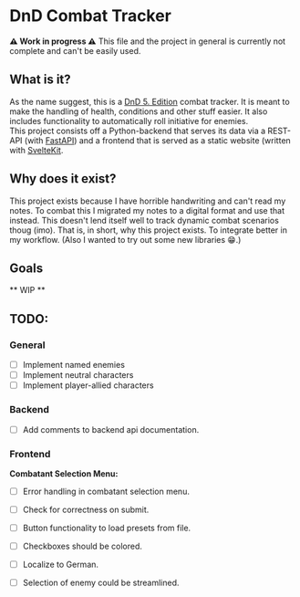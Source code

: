 # DnD Combat Tracker
**⚠️ Work in progress ⚠️**
This file and the project in general is currently not complete and can't be easily used.

## What is it?
As the name suggest, this is a [DnD 5. Edition](https://www.dndbeyond.com/) combat tracker. It is meant to make the handling of health, conditions and other stuff easier. It also includes functionality to automatically roll initiative for enemies.  
This project consists off a Python-backend that serves its data via   a REST-API (with [FastAPI](https://fastapi.tiangolo.com/)) and a frontend that is served as a static website (written with [SvelteKit](https://kit.svelte.dev/).

## Why does it exist?
This project exists because I have horrible handwriting and can't read my notes. To combat this I migrated my notes to a digital format and use that instead. This doesn't lend itself well to track dynamic combat scenarios thoug (imo). That is, in short, why this project exists. To integrate better in my workflow. (Also I wanted to try out some new libraries 😁.)

## Goals
** WIP **


## TODO:
### General
- [ ] Implement named enemies
- [ ] Implement neutral characters
- [ ] Implement player-allied characters

### Backend
- [ ] Add comments to backend api documentation.

### Frontend
**Combatant Selection Menu:**
- [ ] Error handling in combatant selection menu.
- [ ] Check for correctness on submit.

- [ ] Button functionality to load presets from file.
- [ ] Checkboxes should be colored.
- [ ] Localize to German.
- [ ] Selection of enemy could be streamlined.
